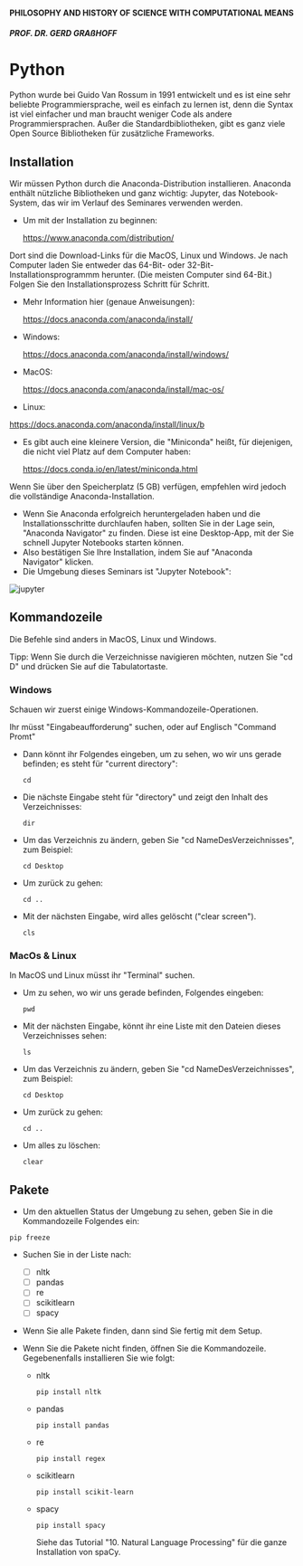 #### PHILOSOPHY AND HISTORY OF SCIENCE WITH COMPUTATIONAL MEANS

##### PROF. DR. GERD GRAßHOFF 



# Python

Python wurde bei Guido Van Rossum in 1991 entwickelt und es ist eine sehr beliebte Programmiersprache, weil es einfach zu lernen ist, denn die Syntax ist viel einfacher und man braucht weniger Code als andere Programmiersprachen. Außer die Standardbibliotheken, gibt es ganz viele Open Source Bibliotheken für zusätzliche Frameworks.



## Installation

Wir müssen Python durch die Anaconda-Distribution installieren. Anaconda enthält nützliche Bibliotheken und ganz wichtig: Jupyter, das Notebook-System, das wir im Verlauf des Seminares verwenden werden. 

- Um mit der Installation zu beginnen:

  https://www.anaconda.com/distribution/

Dort sind die Download-Links für die MacOS, Linux und Windows. Je nach Computer laden Sie entweder das 64-Bit- oder 32-Bit-Installationsprogrammm herunter. (Die meisten Computer sind 64-Bit.) Folgen Sie den Installationsprozess Schritt für Schritt.

- Mehr Information hier (genaue Anweisungen):

  https://docs.anaconda.com/anaconda/install/

- Windows:

  https://docs.anaconda.com/anaconda/install/windows/

- MacOS:

  https://docs.anaconda.com/anaconda/install/mac-os/

 -  Linux:

   https://docs.anaconda.com/anaconda/install/linux/b

- Es gibt auch eine kleinere Version, die "Miniconda" heißt, für diejenigen, die nicht viel Platz auf dem Computer haben:

  https://docs.conda.io/en/latest/miniconda.html

Wenn Sie über den Speicherplatz (5 GB) verfügen, empfehlen wird jedoch die vollständige Anaconda-Installation. 

- Wenn Sie Anaconda erfolgreich heruntergeladen haben und die Installationsschritte durchlaufen haben, sollten Sie in der Lage sein, "Anaconda Navigator" zu finden. Diese ist eine Desktop-App, mit der Sie schnell Jupyter Notebooks starten können.
- Also bestätigen Sie Ihre Installation, indem Sie auf "Anaconda Navigator" klicken.
- Die Umgebung dieses Seminars ist "Jupyter Notebook":

![jupyter](assets/jupyter.png)



## Kommandozeile

Die Befehle sind anders in MacOS, Linux und Windows. 

Tipp: Wenn Sie durch die Verzeichnisse navigieren möchten, nutzen Sie "cd D" und drücken Sie auf die Tabulatortaste.



### Windows

Schauen wir zuerst einige Windows-Kommandozeile-Operationen.

Ihr müsst "Eingabeaufforderung" suchen, oder auf Englisch "Command Promt"

- Dann könnt ihr Folgendes eingeben, um zu sehen, wo wir uns gerade befinden; es steht für "current directory":

  ```
  cd
  ```

- Die nächste Eingabe steht für "directory" und zeigt den Inhalt des Verzeichnisses:

  ```
  dir
  ```

- Um das Verzeichnis zu ändern, geben Sie "cd NameDesVerzeichnisses", zum Beispiel:

  ```
  cd Desktop
  ```

- Um zurück zu gehen:

  ```
  cd ..
  ```

- Mit der nächsten Eingabe, wird alles gelöscht ("clear screen").

  ```
  cls
  ```

  

### MacOs & Linux

In MacOS und Linux müsst ihr "Terminal" suchen. 

- Um zu sehen, wo wir uns gerade befinden, Folgendes eingeben:

  ```
  pwd
  ```

- Mit der nächsten Eingabe, könnt ihr eine Liste mit den Dateien dieses Verzeichnisses sehen:

  ```
  ls
  ```

- Um das Verzeichnis zu ändern, geben Sie "cd NameDesVerzeichnisses", zum Beispiel:

  ```
  cd Desktop
  ```

- Um zurück zu gehen:

  ```
  cd ..
  ```

- Um alles zu löschen:

  ```
  clear
  ```

  

## Pakete

- Um den aktuellen Status der Umgebung zu sehen, geben Sie in die Kommandozeile Folgendes ein:

```
pip freeze
```

- Suchen Sie in der Liste nach:
  - [ ] nltk
  - [ ] pandas
  - [ ] re
  - [ ] scikitlearn
  - [ ] spacy
  
- Wenn Sie alle Pakete finden, dann sind Sie fertig mit dem Setup. 

- Wenn Sie die Pakete nicht finden, öffnen Sie die Kommandozeile. Gegebenenfalls installieren Sie wie folgt:

   - nltk

     ```
     pip install nltk
     ```

   - pandas

     ```
     pip install pandas
     ```

   - re

     ```
     pip install regex
     ```

   - scikitlearn

     ```
     pip install scikit-learn
     ```

   - spacy

     ```
     pip install spacy
     ```

     Siehe das Tutorial "10. Natural Language Processing" für die ganze Installation von spaCy.
